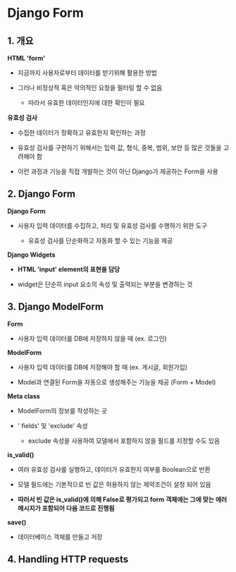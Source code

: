 # Django Form



## 1. 개요

**HTML 'form'**

- 지금까지 사용자로부터 데이터를 받기위해 활용한 방법

- 그러나 비정상적 혹은 악의적인 요청을 필터링 할 수 없음
  
  - 따라서 유효한 데이터인지에 대한 확인이 필요



**유효성 검사**

- 수집한 데이터가 정확하고 유효한지 확인하는 과정

- 유효성 검사를 구현하기 위해서는 입력 값, 형식, 중복, 범위, 보안 등 많은 것들을 고려해야 함

- 이런 과정과 기능을 직접 개발하는 것이 아닌 Django가 제공하는 Form을 사용



## 2. Django Form

**Django Form**

- 사용자 입력 데이터를 수집하고, 처리 및 유효성 검사를 수행하기 위한 도구
  
  - 유효성 검사를 단순화하고 자동화 할 수 있는 기능을 제공



**Django Widgets**

- **HTML 'input' element의 표현을 담당**

- widget은 단순히 input 요소의 속성 및 출력되는 부분을 변경하는 것





## 3. Django ModelForm

**Form**

- 사용자 입력 데이터를 DB에 저장하지 않을 때 (ex. 로그인)



**ModelForm**

- 사용자 입력 데이터를 DB에 저장해야 할 때 (ex. 게시글, 회원가입)

- Model과 연결된 Form을 자동으로 생성해주는 기능을 제공 (Form + Model)



**Meta class**

- ModelForm의 정보를 작성하는 곳

- ' fields' 및 'exclude' 속성
  
  - exclude 속성을 사용하여 모델에서 포함하지 않을 필드를 지정할 수도 있음



**is_valid()**

- 여러 유효성 검사를 실행하고, 데이터가 유효한지 여부를 Boolean으로 반환

- 모델 필드에는 기본적으로 빈 값은 허용하지 않는 제약조건이 설정 되어 있음

- **따러서 빈 값은 is_valid()에 의해 False로 평가되고 form 객체에는 그에 맞는 에러 메시지가 포함되어 다음 코드로 진행됨**



**save()**

- 데이터베이스 객체를 만들고 저장



## 4. Handling HTTP requests

